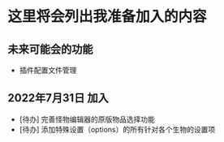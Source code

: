 # 这里将会列出我准备加入的内容
## 未来可能会的功能
- 插件配置文件管理
## 2022年7月31日 加入
- [待办] 完善怪物编辑器的原版物品选择功能
- [待办] 添加特殊设置（options）的所有针对各个生物的设置项
